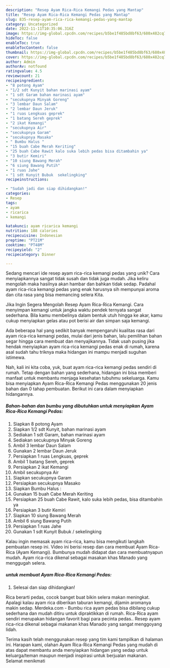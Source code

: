 ```yaml
---
description: "Resep Ayam Rica-Rica Kemangi Pedas yang Mantap"
title: "Resep Ayam Rica-Rica Kemangi Pedas yang Mantap"
slug: 835-resep-ayam-rica-rica-kemangi-pedas-yang-mantap
category: Uncategorized
date: 2022-11-11T10:35:06.316Z
image: https://img-global.cpcdn.com/recipes/b5be1f485bd8bf63/680x482cq70/ayam-rica-rica-kemangi-pedas-foto-resep-utama.jpg
hideToc: false
enableToc: true
enableTocContent: false
thumbnail: https://img-global.cpcdn.com/recipes/b5be1f485bd8bf63/680x482cq70/ayam-rica-rica-kemangi-pedas-foto-resep-utama.jpg
cover: https://img-global.cpcdn.com/recipes/b5be1f485bd8bf63/680x482cq70/ayam-rica-rica-kemangi-pedas-foto-resep-utama.jpg
author: Admin
authorAv: notfound
ratingvalue: 4.5
reviewcount: 21
recipeingredient:
- "8 potong Ayam"
- "1/2 sdt Kunyit bahan marinasi ayam"
- "1 sdt Garam bahan marinasi ayam"
- "secukupnya Minyak Goreng"
- "3 lembar Daun Salam"
- "2 lembar Daun Jeruk"
- "1 ruas Lengkuas geprek"
- "1 batang Sereh geprek"
- "2 ikat Kemangi"
- "secukupnya Air"
- "secukupnya Garam"
- "secukupnya Masako"
- " Bumbu Halus "
- "15 buah Cabe Merah Keriting"
- "25 buah Cabe Rawit kalo suka lebih pedas bisa ditambahin ya"
- "3 butir Kemiri"
- "10 siung Bawang Merah"
- "6 siung Bawang Putih"
- "1 ruas Jahe"
- "1 sdt Kunyit Bubuk  sekelingking"
recipeinstructions:

- "Sudah jadi dan siap dihidangkan!"
categories:
- Resep
tags:
- ayam
- ricarica
- kemangi

katakunci: ayam ricarica kemangi 
nutrition: 188 calories
recipecuisine: Indonesian
preptime: "PT21M"
cooktime: "PT48M"
recipeyield: "2"
recipecategory: Dinner

---
```





Sedang mencari ide resep ayam rica-rica kemangi pedas yang unik? Cara menyiapkannya sangat tidak susah dan tidak juga mudah. Jika keliru mengolah maka hasilnya akan hambar dan bahkan tidak sedap. Padahal ayam rica-rica kemangi pedas yang enak harusnya sih mempunyai aroma dan cita rasa yang bisa memancing selera Kita.





Jika Ingin Segera Mengolah Resep Ayam Rica-Rica Kemangi. Cara menyimpan kemangi untuk jangka waktu pendek ternyata sangat sederhana. Bila kamu membelinya dalam bentuk utuh hingga ke akar, kamu cukup menyiapkan gelas atau pot berisi air dan simpan saja kemangi.

Ada beberapa hal yang sedikit banyak mempengaruhi kualitas rasa dari ayam rica-rica kemangi pedas, mulai dari jenis bahan, lalu pemilihan bahan segar hingga cara membuat dan menyajikannya. Tidak usah pusing jika hendak menyiapkan ayam rica-rica kemangi pedas enak di rumah, karena asal sudah tahu triknya maka hidangan ini mampu menjadi suguhan istimewa.






Nah, kali ini kita coba, yuk, buat ayam rica-rica kemangi pedas sendiri di rumah. Tetap dengan bahan yang sederhana, hidangan ini bisa memberi manfaat untuk membantu menjaga kesehatan tubuhmu sekeluarga. Kamu bisa menyiapkan Ayam Rica-Rica Kemangi Pedas menggunakan 20 jenis bahan dan 0 tahap pembuatan. Berikut ini cara dalam menyiapkan hidangannya.

<!--inarticleads1-->

##### Bahan-bahan dan bumbu yang dibutuhkan untuk menyiapkan Ayam Rica-Rica Kemangi Pedas:

1. Siapkan 8 potong Ayam
1. Siapkan 1/2 sdt Kunyit, bahan marinasi ayam
1. Sediakan 1 sdt Garam, bahan marinasi ayam
1. Sediakan secukupnya Minyak Goreng
1. Ambil 3 lembar Daun Salam
1. Gunakan 2 lembar Daun Jeruk
1. Persiapkan 1 ruas Lengkuas, geprek
1. Ambil 1 batang Sereh, geprek
1. Persiapkan 2 ikat Kemangi
1. Ambil secukupnya Air
1. Siapkan secukupnya Garam
1. Persiapkan secukupnya Masako
1. Siapkan  Bumbu Halus :
1. Gunakan 15 buah Cabe Merah Keriting
1. Persiapkan 25 buah Cabe Rawit, kalo suka lebih pedas, bisa ditambahin ya
1. Persiapkan 3 butir Kemiri
1. Siapkan 10 siung Bawang Merah
1. Ambil 6 siung Bawang Putih
1. Persiapkan 1 ruas Jahe
1. Gunakan 1 sdt Kunyit Bubuk / sekelingking


Kalau ingin memasak ayam rica-rica, kamu bisa mengikuti langkah pembuatan resep ini. Video ini berisi resep dan cara membuat Ayam Rica-Rica (Ayam Kemangi). Bumbunya mudah didapat dan cara membuatnyapun mudah. Ayam rica-rica dikenal sebagai masakan khas Manado yang menggugah selera. 

<!--inarticleads2-->

#####  untuk membuat Ayam Rica-Rica Kemangi Pedas:


1. Selesai dan siap dihidangkan!

Rica berarti pedas, cocok banget buat bikin selera makan meningkat. Apalagi kalau ayam rica diberikan taburan kemangi, dijamin aromanya makin sedap. Merdeka.com - Bumbu rica ayam pedas bisa dibilang cukup sederhana dan mudah ditiru untuk dipraktikkan di rumah. Rica-Rica ayam sendiri merupakan hidangan favorit bagi para pecinta pedas.. Resep ayam rica-rica dikenal sebagai makanan khas Manado yang sangat menggoyang lidah. 

Terima kasih telah menggunakan resep yang tim kami tampilkan di halaman ini. Harapan kami, olahan Ayam Rica-Rica Kemangi Pedas yang mudah di atas dapat membantu anda menyiapkan hidangan yang sedap untuk keluarga/teman maupun menjadi inspirasi untuk berjualan makanan. Selamat menikmati
